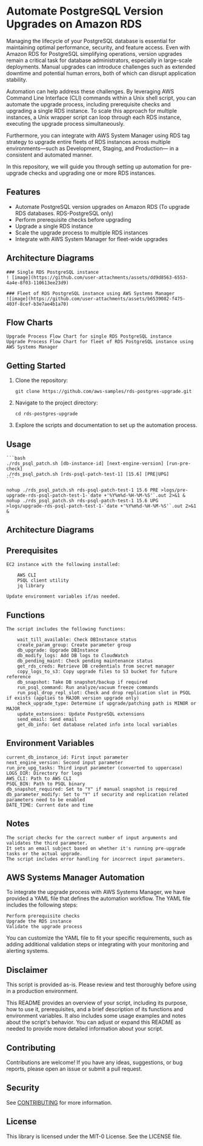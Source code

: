 # Automate PostgreSQL Version Upgrades on Amazon RDS

Managing the lifecycle of your PostgreSQL database is essential for maintaining optimal performance, security, and feature access. Even with Amazon RDS for PostgreSQL simplifying operations, version upgrades remain a critical task for database administrators, especially in large-scale deployments. Manual upgrades can introduce challenges such as extended downtime and potential human errors, both of which can disrupt application stability.

Automation can help address these challenges. By leveraging AWS Command Line Interface (CLI) commands within a Unix shell script, you can automate the upgrade process, including prerequisite checks and upgrading a single RDS instance. To scale this approach for multiple instances, a Unix wrapper script can loop through each RDS instance, executing the upgrade process simultaneously.

Furthermore, you can integrate with AWS System Manager using RDS tag strategy to upgrade entire fleets of RDS instances across multiple environments—such as Development, Staging, and Production— in a consistent and automated manner.

In this repository, we will guide you through setting up automation for pre-upgrade checks and upgrading one or more RDS instances.

## Features

- Automate PostgreSQL version upgrades on Amazon RDS (To upgrade RDS databases. RDS-PostgreSQL only)
- Perform prerequisite checks before upgrading
- Upgrade a single RDS instance
- Scale the upgrade process to multiple RDS instances
- Integrate with AWS System Manager for fleet-wide upgrades

## Architecture Diagrams

    ### Single RDS PostgreSQL instance
    ! [image](https://github.com/user-attachments/assets/dd9d8563-6553-4a4e-8f03-110613ee23d9)

    ### Fleet of RDS PostgreSQL instance using AWS Systems Manager
    ![image](https://github.com/user-attachments/assets/b6539082-f475-403f-8cef-b3e7ae4b1a70)

## Flow Charts

    Upgrade Process Flow Chart for single RDS PostgreSQL instance 
    Upgrade Process Flow Chart for fleet of RDS PostgreSQL instance using AWS Systems Manager

## Getting Started

1. Clone the repository:
   ```
   git clone https://github.com/aws-samples/rds-postgres-upgrade.git
   ```
2. Navigate to the project directory:
   ```
   cd rds-postgres-upgrade
   ```
3. Explore the scripts and documentation to set up the automation process.

## Usage

    ```bash 
    ./rds_psql_patch.sh [db-instance-id] [next-engine-version] [run-pre-check]
    ./rds_psql_patch.sh [rds-psql-patch-test-1] [15.6] [PRE|UPG]
    ```

    nohup ./rds_psql_patch.sh rds-psql-patch-test-1 15.6 PRE >logs/pre-upgrade-rds-psql-patch-test-1-`date +'%Y%m%d-%H-%M-%S'`.out 2>&1 &
    nohup ./rds_psql_patch.sh rds-psql-patch-test-1 15.6 UPG >logs/upgrade-rds-psql-patch-test-1-`date +'%Y%m%d-%H-%M-%S'`.out 2>&1 &
    
## Architecture Diagrams

## Prerequisites

    EC2 instance with the following installed:

        AWS CLI
        PSQL client utility
        jq library

    Update environment variables if/as needed.

## Functions

    The script includes the following functions:

        wait_till_available: Check DBInstance status
        create_param_group: Create parameter group
        db_upgrade: Upgrade DBInstance
        db_modify_logs: Add DB logs to CloudWatch
        db_pending_maint: Check pending maintenance status
        get_rds_creds: Retrieve DB credentials from secret manager
        copy_logs_to_s3: Copy upgrade files to S3 bucket for future reference
        db_snapshot: Take DB snapshot/backup if required
        run_psql_command: Run analyze/vacuum freeze commands
        run_psql_drop_repl_slot: Check and drop replication slot in PSQL if exists (applies to MAJOR version upgrade only)
        check_upgrade_type: Determine if upgrade/patching path is MINOR or MAJOR
        update_extensions: Update PostgreSQL extensions
        send_email: Send email
        get_db_info: Get database related info into local variables

## Environment Variables
    current_db_instance_id: First input parameter
    next_engine_version: Second input parameter
    run_pre_upg_tasks: Third input parameter (converted to uppercase)
    LOGS_DIR: Directory for logs
    AWS_CLI: Path to AWS CLI
    PSQL_BIN: Path to PSQL binary
    db_snapshot_required: Set to "Y" if manual snapshot is required
    db_parameter_modify: Set to "Y" if security and replication related parameters need to be enabled
    DATE_TIME: Current date and time

## Notes
    The script checks for the correct number of input arguments and validates the third parameter.
    It sets an email subject based on whether it's running pre-upgrade tasks or the actual upgrade.
    The script includes error handling for incorrect input parameters.

## AWS Systems Manager Automation

To integrate the upgrade process with AWS Systems Manager, we have provided a YAML file that defines the automation workflow. The YAML file includes the following steps:

    Perform prerequisite checks
    Upgrade the RDS instance
    Validate the upgrade process

You can customize the YAML file to fit your specific requirements, such as adding additional validation steps or integrating with your monitoring and alerting systems.

## Disclaimer

This script is provided as-is. Please review and test thoroughly before using in a production environment.

This README provides an overview of your script, including its purpose, how to use it, prerequisites, and a brief description of its functions and environment variables. It also includes some usage examples and notes about the script's behavior. You can adjust or expand this README as needed to provide more detailed information about your script.

## Contributing

Contributions are welcome! If you have any ideas, suggestions, or bug reports, please open an issue or submit a pull request.

## Security

See [CONTRIBUTING](CONTRIBUTING.md#security-issue-notifications) for more information.

## License

This library is licensed under the MIT-0 License. See the LICENSE file.

